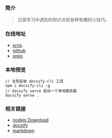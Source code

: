 ### 简介

> 记录学习中遇到的知识点和各种有趣的小技巧。

### 在线地址

- [srrio](https://docs.srrio.co)
- [github](https://sreio.github.io/docs/)
- [sreio](https://www.sreio.com/)

### 本地预览
```terminal
// 全局安装 docsify-cli 工具
npm i docsify-cli -g
// docsify serve 启动一个本地服务器
docsify serve .
```

### 相关链接 

- [nodejs Download](https://nodejs.org/en/download/current)
- [docsify](https://docsify.js.org/#/zh-cn/)
- [markdown](https://markdown.com.cn/)